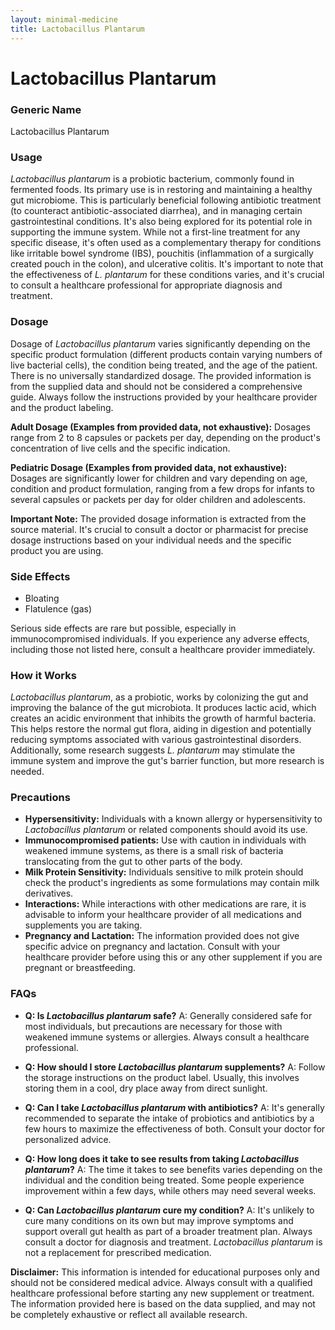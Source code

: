 ```yaml
---
layout: minimal-medicine
title: Lactobacillus Plantarum
---
```


# Lactobacillus Plantarum
### Generic Name
Lactobacillus Plantarum

### Usage

*Lactobacillus plantarum* is a probiotic bacterium, commonly found in fermented foods.  Its primary use is in restoring and maintaining a healthy gut microbiome. This is particularly beneficial following antibiotic treatment (to counteract antibiotic-associated diarrhea), and in managing certain gastrointestinal conditions.  It's also being explored for its potential role in supporting the immune system.  While not a first-line treatment for any specific disease, it's often used as a complementary therapy for conditions like irritable bowel syndrome (IBS), pouchitis (inflammation of a surgically created pouch in the colon), and ulcerative colitis.  It's important to note that the effectiveness of *L. plantarum* for these conditions varies, and it's crucial to consult a healthcare professional for appropriate diagnosis and treatment.


### Dosage

Dosage of *Lactobacillus plantarum* varies significantly depending on the specific product formulation (different products contain varying numbers of live bacterial cells), the condition being treated, and the age of the patient.  There is no universally standardized dosage.  The provided information is from the supplied data and should not be considered a comprehensive guide. Always follow the instructions provided by your healthcare provider and the product labeling.  

**Adult Dosage (Examples from provided data, not exhaustive):**  Dosages range from 2 to 8 capsules or packets per day, depending on the product's concentration of live cells and the specific indication.

**Pediatric Dosage (Examples from provided data, not exhaustive):** Dosages are significantly lower for children and vary depending on age, condition and product formulation, ranging from a few drops for infants to several capsules or packets per day for older children and adolescents.


**Important Note:**  The provided dosage information is extracted from the source material. It's crucial to consult a doctor or pharmacist for precise dosage instructions based on your individual needs and the specific product you are using.


### Side Effects

*   Bloating
*   Flatulence (gas)

Serious side effects are rare but possible, especially in immunocompromised individuals.  If you experience any adverse effects, including those not listed here, consult a healthcare provider immediately.


### How it Works

*Lactobacillus plantarum*, as a probiotic, works by colonizing the gut and improving the balance of the gut microbiota.  It produces lactic acid, which creates an acidic environment that inhibits the growth of harmful bacteria. This helps restore the normal gut flora, aiding in digestion and potentially reducing symptoms associated with various gastrointestinal disorders. Additionally, some research suggests *L. plantarum* may stimulate the immune system and improve the gut's barrier function, but more research is needed.


### Precautions

*   **Hypersensitivity:** Individuals with a known allergy or hypersensitivity to *Lactobacillus plantarum* or related components should avoid its use.
*   **Immunocompromised patients:**  Use with caution in individuals with weakened immune systems, as there is a small risk of bacteria translocating from the gut to other parts of the body.
*   **Milk Protein Sensitivity:** Individuals sensitive to milk protein should check the product's ingredients as some formulations may contain milk derivatives.
*   **Interactions:** While interactions with other medications are rare, it is advisable to inform your healthcare provider of all medications and supplements you are taking.
*   **Pregnancy and Lactation:**  The information provided does not give specific advice on pregnancy and lactation. Consult with your healthcare provider before using this or any other supplement if you are pregnant or breastfeeding.

### FAQs

* **Q: Is *Lactobacillus plantarum* safe?** A:  Generally considered safe for most individuals, but precautions are necessary for those with weakened immune systems or allergies. Always consult a healthcare professional.

* **Q: How should I store *Lactobacillus plantarum* supplements?** A: Follow the storage instructions on the product label. Usually, this involves storing them in a cool, dry place away from direct sunlight.

* **Q: Can I take *Lactobacillus plantarum* with antibiotics?** A: It's generally recommended to separate the intake of probiotics and antibiotics by a few hours to maximize the effectiveness of both. Consult your doctor for personalized advice.

* **Q: How long does it take to see results from taking *Lactobacillus plantarum*?** A: The time it takes to see benefits varies depending on the individual and the condition being treated. Some people experience improvement within a few days, while others may need several weeks.

* **Q: Can *Lactobacillus plantarum* cure my condition?** A: It's unlikely to cure many conditions on its own but may improve symptoms and support overall gut health as part of a broader treatment plan.  Always consult a doctor for diagnosis and treatment.  *Lactobacillus plantarum* is not a replacement for prescribed medication.

**Disclaimer:** This information is intended for educational purposes only and should not be considered medical advice. Always consult with a qualified healthcare professional before starting any new supplement or treatment. The information provided here is based on the data supplied, and may not be completely exhaustive or reflect all available research.
